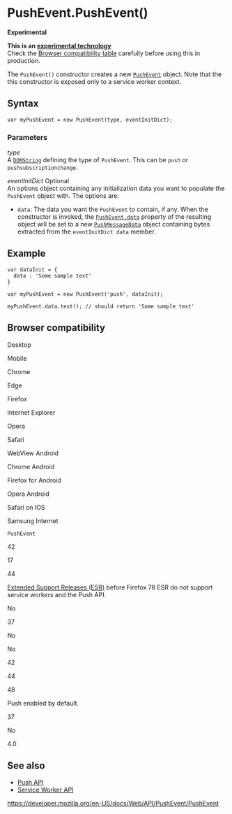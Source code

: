 # PushEvent.PushEvent()

**Experimental**

**This is an [experimental technology](https://developer.mozilla.org/en-US/docs/MDN/Guidelines/Conventions_definitions#experimental)**  
Check the [Browser compatibility table](#browser_compatibility) carefully before using this in production.

The `PushEvent()` constructor creates a new [`PushEvent`](../pushevent) object. Note that the this constructor is exposed only to a service worker context.

## Syntax

    var myPushEvent = new PushEvent(type, eventInitDict);

### Parameters

_type_  
A [`DOMString`](../domstring) defining the type of `PushEvent`. This can be `push` or `pushsubscriptionchange`.

_eventInitDict_ <span class="badge inline optional">Optional</span>  
An options object containing any initialization data you want to populate the `PushEvent` object with. The options are:

- `data`: The data you want the `PushEvent` to contain, if any. When the constructor is invoked, the [`PushEvent.data`](data) property of the resulting object will be set to a new [`PushMessageData`](../pushmessagedata) object containing bytes extracted from the `eventInitDict data` member.

## Example

    var dataInit = {
      data : 'Some sample text'
    }

    var myPushEvent = new PushEvent('push', dataInit);

    myPushEvent.data.text(); // should return 'Some sample text'

## Browser compatibility

Desktop

Mobile

Chrome

Edge

Firefox

Internet Explorer

Opera

Safari

WebView Android

Chrome Android

Firefox for Android

Opera Android

Safari on IOS

Samsung Internet

`PushEvent`

42

17

44

[Extended Support Releases (ESR)](https://www.mozilla.org/en-US/firefox/organizations/) before Firefox 78 ESR do not support service workers and the Push API.

No

37

No

No

42

44

48

Push enabled by default.

37

No

4.0

## See also

- [Push API](../push_api)
- [Service Worker API](../service_worker_api)

<a href="https://developer.mozilla.org/en-US/docs/Web/API/PushEvent/PushEvent" class="_attribution-link">https://developer.mozilla.org/en-US/docs/Web/API/PushEvent/PushEvent</a>
